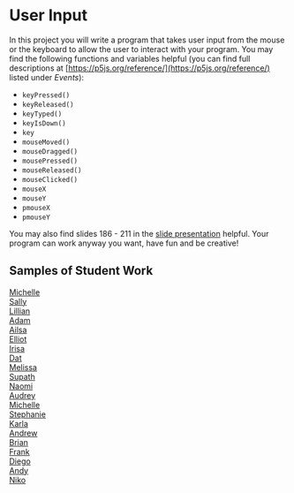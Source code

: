 User Input
=============

In this project you will write a program that takes user input from the mouse or the keyboard to allow the user to interact with your program. You may find the following functions and variables helpful (you can find full descriptions at [https://p5js.org/reference/](https://p5js.org/reference/) listed under *Events*):  
  * `keyPressed()`
  * `keyReleased()`
  * `keyTyped()`
  * `keyIsDown()`
  * `key`
  * `mouseMoved()`
  * `mouseDragged()`
  * `mousePressed()`
  * `mouseReleased()`
  * `mouseClicked()`
  * `mouseX`
  * `mouseY`
  * `pmouseX`
  * `pmouseY`
   
You may also find slides 186 - 211 in the [slide presentation](https://docs.google.com/presentation/d/1fm_Di0qR4HpRWTf8tJtcW3u5by3OrilfXIPZ517K1js/edit?usp=sharing) helpful.  Your program can work anyway you want, have fun and be creative!

Samples of Student Work
-----------------------
[Michelle](https://editor.p5js.org/metam3/present/VAm2dluW0)   
[Sally](https://editor.p5js.org/sahong3/present/TLLBipaKD)   
[Lillian](https://editor.p5js.org/litang/present/FDy4KhxC5)   
[Adam](https://editor.p5js.org/adamgooch/present/p5pZVe_h6)   
[Ailsa](https://editor.p5js.org/aiyale/present/CaK1qXvdJD)   
[Elliot](https://editor.p5js.org/elchen/present/0y9khG4Kh)   
[Irisa](https://editor.p5js.org/irchu1/present/HS_WD7TBq)   
[Dat](https://editor.p5js.org/tuduong1/present/jQqIemrIY)   
[Melissa](https://editor.p5js.org/metam3/present/hhBAq3gns)   
[Supath](https://editor.p5js.org/sugurung/present/_ZfFgv76S)   
[Naomi](https://editor.p5js.org/nakung/present/urjAf48pX)   
[Audrey](https://editor.p5js.org/AudreyLau8/present/rTChjg0un)   
[Michelle](https://editor.p5js.org/michelle0/present/YAJJqsaf_)   
[Stephanie](https://editor.p5js.org/stmiranda/present/mEIgTXWIx)   
[Karla](https://editor.p5js.org/kanguyen/present/Be8ULQkX4)   
[Andrew](https://editor.p5js.org/anpun/present/KaOntS5Ca)   
[Brian](https://editor.p5js.org/brsen/present/LCiIhegqX)   
[Frank](https://editor.p5js.org/frshi/present/ynbdFS2dc)   
[Diego](https://editor.p5js.org/disurasalvador/present/hu9QuMqei)   
[Andy](https://editor.p5js.org/antruong6/present/nvZbljPDU)   
[Niko](https://editor.p5js.org/NikoTsu/present/Hwlt2KANp)   

